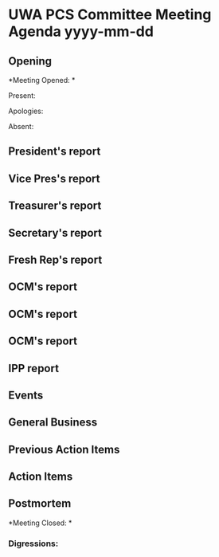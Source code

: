 # UWA PCS Committee Meeting Agenda yyyy-mm-dd
## Opening
*Meeting Opened: *

Present:

Apologies:

Absent:

## President's report
## Vice Pres's report
## Treasurer's report
## Secretary's report
## Fresh Rep's report
## OCM's report
## OCM's report
## OCM's report
## IPP report
## Events
## General Business
## Previous Action Items
## Action Items

## Postmortem
*Meeting Closed: *
###  Digressions:
